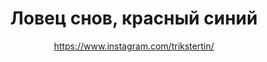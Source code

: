 ---
title: Ловец снов, красный синий
description: Ловец снов, 12 см
author: https://www.instagram.com/trikstertin/
cost: 6000₸
---